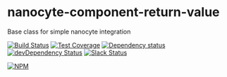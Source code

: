 # nanocyte-component-return-value
Base class for simple nanocyte integration

[![Build Status](https://travis-ci.org/octoblu/nanocyte-component-return-value.svg?branch=master)](https://travis-ci.org/octoblu/nanocyte-component-return-value)
[![Test Coverage](https://codecov.io/gh/octoblu/nanocyte-component-return-value/branch/master/graph/badge.svg)](https://codecov.io/gh/octoblu/nanocyte-component-return-value)
[![Dependency status](http://img.shields.io/david/octoblu/nanocyte-component-return-value.svg?style=flat)](https://david-dm.org/octoblu/nanocyte-component-return-value)
[![devDependency Status](http://img.shields.io/david/dev/octoblu/nanocyte-component-return-value.svg?style=flat)](https://david-dm.org/octoblu/nanocyte-component-return-value#info=devDependencies)
[![Slack Status](http://community-slack.octoblu.com/badge.svg)](http://community-slack.octoblu.com)

[![NPM](https://nodei.co/npm/nanocyte-component-return-value.svg?style=flat)](https://npmjs.org/package/nanocyte-component-return-value)
